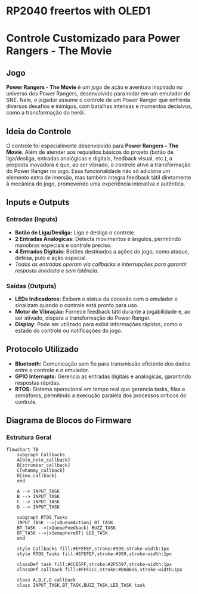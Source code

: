 # RP2040 freertos with OLED1

# Controle Customizado para Power Rangers - The Movie

## Jogo

**Power Rangers - The Movie** é um jogo de ação e aventura inspirado no universo dos Power Rangers, desenvolvido para rodar em um emulador de SNE. Nele, o jogador assume o controle de um Power Ranger que enfrenta diversos desafios e inimigos, com batalhas intensas e momentos decisivos, como a transformação do herói.

## Ideia do Controle

O controle foi especialmente desenvolvido para **Power Rangers - The Movie**. Além de atender aos requisitos básicos do projeto (botão de liga/desliga, entradas analógicas e digitais, feedback visual, etc.), a proposta inovadora é que, ao ser vibrado, o controle ative a transformação do Power Ranger no jogo. Essa funcionalidade não só adiciona um elemento extra de imersão, mas também integra feedback tátil diretamente à mecânica do jogo, promovendo uma experiência interativa e autêntica.

## Inputs e Outputs

### Entradas (Inputs)
- **Botão de Liga/Desliga:** Liga e desliga o controle.
- **2 Entradas Analógicas:** Detecta movimentos e ângulos, permitindo manobras especiais e controle preciso.
- **4 Entradas Digitais:** Botões destinados a ações do jogo, como ataque, defesa, pulo e ação especial.
- *Todas as entradas operam via callbacks e interrupções para garantir resposta imediata e sem latência.*

### Saídas (Outputs)
- **LEDs Indicadores:** Exibem o status da conexão com o emulador e sinalizam quando o controle está pronto para uso.
- **Motor de Vibração:** Fornece feedback tátil durante a jogabilidade e, ao ser ativado, dispara a transformação do Power Ranger.
- **Display:** Pode ser utilizado para exibir informações rápidas, como o estado do controle ou notificações do jogo.

## Protocolo Utilizado

- **Bluetooth:** Comunicação sem fio para transmissão eficiente dos dados entre o controle e o emulador.
- **GPIO Interrupts:** Gerencia as entradas digitais e analógicas, garantindo respostas rápidas.
- **RTOS:** Sistema operacional em tempo real que gerencia tasks, filas e semáforos, permitindo a execução paralela dos processos críticos do controle.

## Diagrama de Blocos do Firmware

### Estrutura Geral

```mermaid
flowchart TB
    subgraph Callbacks
    A[btn_note_callback]
    B[strumbar_callback]
    C[whammy_callback]
    D[imu_callback]
    end

    A --> INPUT_TASK
    B --> INPUT_TASK
    C --> INPUT_TASK
    D --> INPUT_TASK

    subgraph RTOS_Tasks
    INPUT_TASK -->|xQueueAction| BT_TASK
    BT_TASK -->|xQueueFeedback| BUZZ_TASK
    BT_TASK -->|xSemaphoreBT| LED_TASK
    end

    style Callbacks fill:#EFEFEF,stroke:#999,stroke-width:1px
    style RTOS_Tasks fill:#EFEFEF,stroke:#999,stroke-width:1px

    classDef task fill:#CCE5FF,stroke:#2F5597,stroke-width:1px
    classDef callback fill:#FFF2CC,stroke:#D6B656,stroke-width:1px

    class A,B,C,D callback
    class INPUT_TASK,BT_TASK,BUZZ_TASK,LED_TASK task

